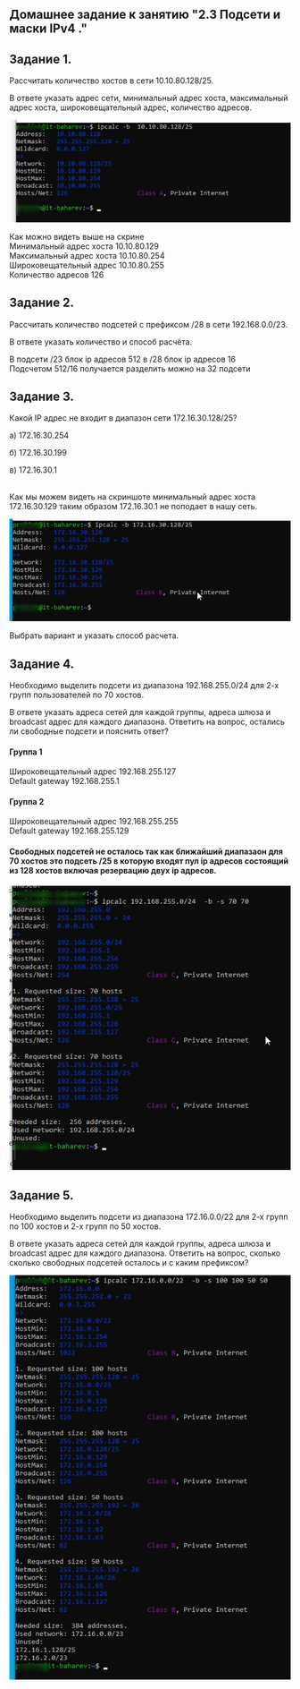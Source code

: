 ## Домашнее задание к занятию "2.3 Подсети и маски IPv4 ."


## Задание 1.
Рассчитать количество хостов в сети 10.10.80.128/25.

В ответе указать адрес сети, минимальный адрес хоста, максимальный адрес хоста, широковещательный адрес, количество адресов.

![skrin][def1]

</p>Как можно видеть выше на скрине</br>
Минимальный адрес хоста 10.10.80.129</br>
Максимальный адрес хоста 10.10.80.254</br>
Широковещательный адрес 10.10.80.255</br>
Количество адресов 126</p>

## Задание 2.
Рассчитать количество подсетей с префиксом /28 в сети 192.168.0.0/23.

В ответе указать количество и способ расчёта.

</p>В подсети /23  блок ip адресов 512  в /28 блок ip адресов 16</br>
Подсчетом 512/16   получается разделить можно на 32 подсети


## Задание 3.
Какой IP адрес не входит в диапазон сети 172.16.30.128/25?

а) 172.16.30.254

б) 172.16.30.199

в) 172.16.30.1

</br> Как мы можем видеть на скриншоте минимальный адрес хоста 172.16.30.129 таким образом 172.16.30.1 не поподает в нашу сеть.

![skrin][def3]

Выбрать вариант и указать способ расчета.

## Задание 4.
Необходимо выделить подсети из диапазона 192.168.255.0/24 для 2-х групп пользователей по 70 хостов.

В ответе указать адреса сетей для каждой группы, адреса шлюза и broadcast адрес для каждого диапазона. Ответить на вопрос, остались ли свободные подсети и пояснить ответ?

#### Группа 1

</p>Широковещательный адрес 192.168.255.127</br>
Default gateway 192.168.255.1</p>

#### Группа 2

</p>Широковещательный адрес 192.168.255.255</br>
Default gateway 192.168.255.129</p>

#### Свободных подсетей не осталось   так как ближайший диапазаон для 70 хостов это подсеть /25 в которую входят пул ip адресов состоящий из 128 хостов включая резервацию двух ip адресов.

![skrin][def4]

## Задание 5.
Необходимо выделить подсети из диапазона 172.16.0.0/22 для 2-х групп по 100 хостов и 2-х групп по 50 хостов.

В ответе указать адреса сетей для каждой группы, адреса шлюза и broadcast адрес для каждого диапазона. Ответить на вопрос, сколько сколько свободных подсетей осталось и с каким префиксом?

![skrin][def5]




[def1]: https://github.com/Prolink76/NTW-16/blob/3895bdab871a0eaf88ab06a40fed1ca30f910e60/image/image-1.jpg
[def3]: https://github.com/Prolink76/NTW-16/blob/970ae8128044c59189172a9efa972cb51612ad6c/image/image-3.jpg
[def4]: https://github.com/Prolink76/NTW-16/blob/c0a6dbfc759785e310b2f740ffb65c22940d46ef/image/image-4.jpg
[def5]: https://github.com/Prolink76/NTW-16/blob/c0a6dbfc759785e310b2f740ffb65c22940d46ef/image/image-5.jpg